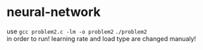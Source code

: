 # neural-network
use 
``
gcc problem2.c -lm -o problem2
``
``
./problem2
``    
in order to run!
learning rate and load type are changed manualy!
